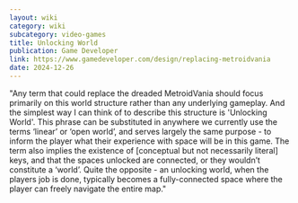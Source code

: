 ```yaml
---
layout: wiki
category: wiki
subcategory: video-games
title: Unlocking World
publication: Game Developer
link: https://www.gamedeveloper.com/design/replacing-metroidvania
date: 2024-12-26
---
```


"Any term that could replace the dreaded MetroidVania should focus primarily on this world structure rather than any underlying gameplay. And the simplest way I can think of to describe this structure is 'Unlocking World'. This phrase can be substituted in anywhere we currently use the terms ‘linear’ or ‘open world’, and serves largely the same purpose - to inform the player what their experience with space will be in this game. The term also implies the existence of [conceptual but not necessarily literal] keys, and that the spaces unlocked are connected, or they wouldn’t constitute a ‘world’. Quite the opposite - an unlocking world, when the players job is done, typically becomes a fully-connected space where the player can freely navigate the entire map."
